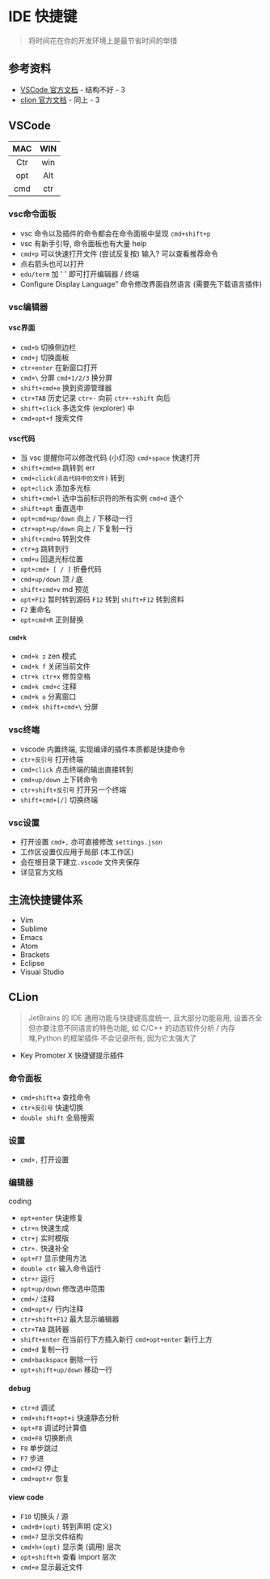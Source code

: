 # IDE 快捷键

> 将时间花在你的开发环境上是最节省时间的举措

## 参考资料

* [VSCode 官方文档](https://code.visualstudio.com/Docs) - 结构不好 - 3
* [clion 官方文档](https://www.jetbrains.com/help/clion/installation-guide.html) - 同上 - 3

## VSCode

| MAC | WIN |
| :-: | :-: |
| Ctr | win |
| opt | Alt |
| cmd | ctr |

### vsc命令面板

* vsc 命令以及插件的命令都会在命令面板中呈现 `cmd+shift+p`
* vsc 有新手引导, 命令面板也有大量 help
* `cmd+p` 可以快速打开文件 (尝试反复按) 输入? 可以查看推荐命令
* 点右箭头也可以打开
* `edu/term` 加 ' ' 即可打开编辑器 / 终端
* Configure Display Language" 命令修改界面自然语言 (需要先下载语言插件)

### vsc编辑器

#### vsc界面

* `cmd+b` 切换侧边栏
* `cmd+j` 切换面板
* `ctr+enter` 在新窗口打开
* `cmd+\` 分屏 `cmd+1/2/3` 换分屏
* `shift+cmd+e` 换到资源管理器
* `ctr+TAB` 历史记录 `ctr+-` 向前  `ctr+-+shift` 向后
* `shift+click` 多选文件 (explorer) 中
* `cmd+opt+f` 搜索文件

#### vsc代码

* 当 vsc 提醒你可以修改代码 (小灯泡) `cmd+space` 快速打开
* `shift+cmd+m` 跳转到 err
* `cmd+click(点击代码中的文件)` 转到
* `opt+click` 添加多光标
* `shift+cmd+l` 选中当前标识符的所有实例 `cmd+d` 逐个
* `shift+opt` 垂直选中
* `opt+cmd+up/down` 向上 / 下移动一行
* `ctr+opt+up/down` 向上 / 下复制一行
* `shift+cmd+o` 转到文件
* `ctr+g` 跳转到行
* `cmd+u` 回退光标位置
* `opt+cmd+ [ / ]` 折叠代码
* `cmd+up/down` 顶 / 底
* `shift+cmd+v` md 预览
* `opt+F12` 暂时转到源码 `F12` 转到 `shift+F12` 转到资料
* `F2` 重命名
* `opt+cmd+R` 正则替换

#### `cmd+k`

* `cmd+k z` zen 模式
* `cmd+k f` 关闭当前文件
* `ctr+k ctr+x` 修剪空格
* `cmd+k cmd+c` 注释
* `cmd+k o` 分离窗口
* `cmd+k shift+cmd+\` 分屏

### vsc终端

* vscode 内置终端, 实现编译的插件本质都是快捷命令
* `ctr+反引号` 打开终端
* `cmd+click` 点击终端的输出直接转到
* `cmd+up/down` 上下转命令
* `ctr+shift+反引号` 打开另一个终端
* `shift+cmd+[/]` 切换终端

### vsc设置

* 打开设置 `cmd+,` 亦可直接修改 `settings.json`
* 工作区设置仅应用于局部 (本工作区)
* 会在根目录下建立`.vscode` 文件夹保存
* 详见官方文档

## 主流快捷键体系

* Vim
* Sublime
* Emacs
* Atom
* Brackets
* Eclipse
* Visual Studio

## CLion

> JetBrains 的 IDE 通用功能与快捷键高度统一, 且大部分功能易用, 设置齐全
> 但亦要注意不同语言的特色功能, 如 C/C++ 的动态软件分析 / 内存堆,Python 的框架插件
> 不会记录所有, 因为它太强大了

* Key Promoter X 快捷键提示插件

### 命令面板

* `cmd+shift+a` 查找命令
* `ctr+反引号` 快速切换
* `double shift` 全局搜索

### 设置

* `cmd+,` 打开设置

### 编辑器

coding

* `opt+enter` 快速修复
* `ctr+n` 快速生成
* `ctr+j` 实时模版
* `ctr+.` 快速补全
* `opt+F7` 显示使用方法
* `double ctr` 输入命令运行
* `ctr+r` 运行
* `opt+up/down` 修改选中范围
* `cmd+/` 注释
* `cmd+opt+/` 行内注释
* `ctr+shift+F12` 最大显示编辑器
* `ctr+TAB` 跳转器
* `shift+enter` 在当前行下方插入新行 `cmd+opt+enter` 新行上方
* `cmd+d` 复制一行
* `cmd+backspace` 删除一行
* `opt+shift+up/down` 移动一行

#### debug

* `ctr+d` 调试
* `cmd+shift+opt+i` 快速静态分析
* `opt+F8` 调试时计算值
* `cmd+F8` 切换断点
* `F8` 单步跳过
* `F7` 步进
* `cmd+F2` 停止
* `cmd+opt+r` 恢复

#### view code

* `F10` 切换头 / 源
* `cmd+B+(opt)` 转到声明 (定义)
* `cmd+7` 显示文件结构
* `cmd+h+(opt)` 显示类 (调用) 层次
* `opt+shift+h` 查看 import 层次
* `cmd+e` 显示最近文件